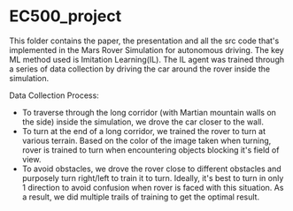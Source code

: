 # EC500_project

This folder contains the paper, the presentation and all the src code that's implemented in the Mars Rover Simulation for autonomous driving. The key ML method used is Imitation Learning(IL). The IL agent was trained through a series of data collection by driving the car around the rover inside the simulation. 

Data Collection Process: 
* To traverse through the long corridor (with Martian mountain walls on the side) inside the simulation, we drove the car closer to the wall.
* To turn at the end of a long corridor, we trained the rover to turn at various terrain. Based on the color of the image taken when turning, rover is trained to turn when encountering objects blocking it's field of view.
* To avoid obstacles, we drove the rover close to different obstacles and purposely turn right/left to train it to turn. Ideally, it's best to turn in only 1 direction to avoid confusion when rover is faced with this situation. As a result, we did multiple trails of training to get the optimal result.
